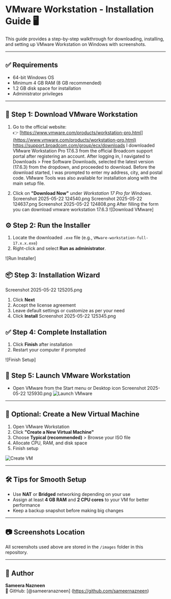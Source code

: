# VMware Workstation - Installation Guide 🖥️

This guide provides a step-by-step walkthrough for downloading, installing, and setting up VMware Workstation on Windows with screenshots.

---

## ✅ Requirements

- 64-bit Windows OS
- Minimum 4 GB RAM (8 GB recommended)
- 1.2 GB disk space for installation
- Administrator privileges

---

## 🔽 Step 1: Download VMware Workstation

1. Go to the official website:  
   👉 [https://www.vmware.com/products/workstation-pro.html](https://www.vmware.com/products/workstation-pro.html)
   https://support.broadcom.com/group/ecx/downloads
   I downloaded VMware Workstation Pro 17.6.3 from the official Broadcom support portal after registering an account. After logging in, I navigated to Downloads > Free Software Downloads, selected the latest version (17.6.3) from the dropdown, and proceeded to download. Before the download started, I was prompted to enter my address, city, and postal code. VMware Tools was also available for installation along with the main setup file.

3. Click on **"Download Now"** under *Workstation 17 Pro for Windows*.
   Screenshot 2025-05-22 124540.png
   Screenshot 2025-05-22 124637.png
   Screenshot 2025-05-22 124808.png
After filling the form you can download vmware workstation 17.6.3
![Download VMware]

## ⚙️ Step 2: Run the Installer

1. Locate the downloaded `.exe` file (e.g., `VMware-workstation-full-17.x.x.exe`)
2. Right-click and select **Run as administrator**.

![Run Installer]

## 📦 Step 3: Installation Wizard
 Screenshot 2025-05-22 125205.png
1. Click **Next**
2. Accept the license agreement
3. Leave default settings or customize as per your need
4. Click **Install**
 Screenshot 2025-05-22 125345.png

## ✅ Step 4: Complete Installation

1. Click **Finish** after installation
2. Restart your computer if prompted

![Finish Setup]


## 🚀 Step 5: Launch VMware Workstation

- Open VMware from the Start menu or Desktop icon
Screenshot 2025-05-22 125930.png
![Launch VMware](images/launch-vmware.png)

---

## 📁 Optional: Create a New Virtual Machine

1. Open VMware Workstation
2. Click **"Create a New Virtual Machine"**
3. Choose **Typical (recommended)** > Browse your ISO file
4. Allocate CPU, RAM, and disk space
5. Finish setup

![Create VM](images/create-vm.png)

---

## 🛠️ Tips for Smooth Setup

- Use **NAT** or **Bridged** networking depending on your use
- Assign at least **4 GB RAM** and **2 CPU cores** to your VM for better performance
- Keep a backup snapshot before making big changes

---

## 📷 Screenshots Location

All screenshots used above are stored in the `/images` folder in this repository.

---

## 🙋 Author

**Sameera Nazneen**  
🔗 GitHub: [@sameeranazneen] (https://github.com/sameernazneen)


